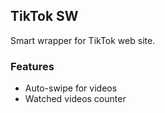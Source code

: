 ## TikTok SW
Smart wrapper for TikTok web site.

### Features
- Auto-swipe for videos
- Watched videos counter